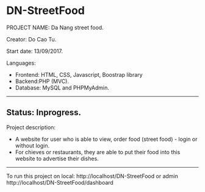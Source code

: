 # DN-StreetFood
PROJECT NAME: Da Nang street food.

Creator: Do Cao Tu.

Start date: 13/09/2017.

Languages:
- Frontend: HTML, CSS, Javascript, Boostrap library
- Backend:PHP (MVC).
- Database: MySQL and PHPMyAdmin.
----------------------------------------------------
Status: Inprogress.
---------------------------------------------------
Project description:
- A website for user who is able to view, order food (street food) - login or without login.
- For chieves or restaurants, they are able to put their food into this website to advertise their dishes.
-------------------------------------------------
To run this project on local: http://localhost/DN-StreetFood or admin http://localhost/DN-StreetFood/dashboard
